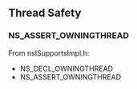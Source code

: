 ## Thread Safety ##

### NS_ASSERT_OWNINGTHREAD ##

From nsISupportsImpl.h:
* NS_DECL_OWNINGTHREAD
* NS_ASSERT_OWNINGTHREAD

